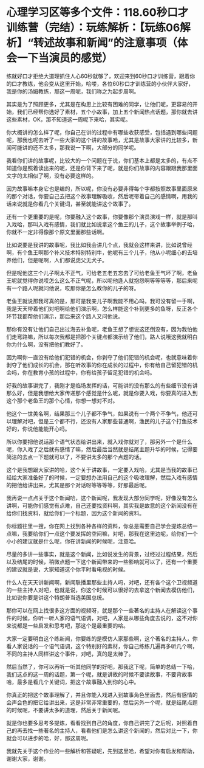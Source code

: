 # 心理学习区等多个文件：118.60秒口才训练营（完结）：玩练解析：【玩练06解析】“转述故事和新闻”的注意事项（体会一下当演员的感觉）

练就好口才拒绝大道理抓住人心60秒就够了，欢迎来到60秒口才训练营，跟着你的口才教练，他会变从这里开始，哈喽，各位60秒口才训练营的小伙伴大家好，我是你的汤姆教练，那这一周呢，我们称之为起步周啊。

其实是为了照顾更多，尤其是在构思上比较有困难的同学，让他们呢，更容易的开始，我们已经帮你选好了素材，五个小故事，加上五个新闻热点话题，那你就去讲这些素材，OK，那不知道这一周呢下来哈，其实呢。

你大概讲的怎么样了呢，你自己在讲的过程中有哪些收获感受，包括遇到哪些问题呢，那我也呢去听了一些大家的这个讲的故事哈，尤其是故事大家讲的比较多，新闻可能讲的还不太多，那我说一下啊，大部分的同学呢。

我看你们讲的故事呢，比较大的一个问题在于说，你们基本上都是太多的，有点不知道你是照着读出来的呢，还是你背下来了呢，就是你们故事的内容跟跟我那里面文字的太相似了啊，没有必要这样的。

因为故事嘛本身它也是编的，所以呢，你没有必要非得每个字都按照故事里面原来的那个对话，你要自己去把这个故事理解吸收，然后呢带着自己的感情啊，用我的话来说就是你看几个关键词，甚至就能讲这个故事了。

还有一个更重要的是呢，你要融入这个故事，你要像那个演员演戏一样，就是那叫入戏哈，那叫入戏有感情，我们就比如说拿这个鱼王的儿子，这个故事举例子哈，你就不一定非得像那个原文里面那些话啊。

比如说要是我讲的故事呢，我比如我会讲几个点，我就会这样来讲，比如说曾经啊，有个鱼王啊那个补义技术特别特别牛，他呢有三个儿子，他从小呢细心的去培养他们，但是呢啊，人们都说虎父无犬子。

但是呢他这三个儿子啊太不正气，可给老五老五忘去了可给老鱼王气坏了啊，老鱼王呢就觉得你说哎怎么这么不正气呢，所以呢他逢人就抱怨啊等等等等，那后来呢有一个路人呢就问他说，哎那你是怎么教你的儿子的呀。

老鱼王就说那我可真的是，那可是我亲儿子啊我能不用心吗，我可没有留一手啊，我是天天带着他们对吧啊给他们演示啊，怎么样能这个补到更多的鱼呀，反正各个环节我都帮他们演示，那后来这个路人又问他说。

那你有没有让他们自己出过海去补鱼呢，老鱼王想了想说这还倒没有，因为我怕他们走弯路嘛，所以每次我都是把那个关键点都演示给了他们，路人说哦这我就明白你为什么啊，没有把他们教好了。

因为啊你一直没有给他们犯错的机会，你剥夺了他们犯错的机会呢，也就意味着你剥夺了他们成长的机会，那在听故事的你在成长的过程中，你有给自己留犯错的机会吗，你在教育小孩的过程中，你有给孩子留足犯错的机会吗。

好我的故事讲完了，我刚才是临场发挥的话，可能讲的没有那么的有些细节没有讲那么好，但是我想给大家传递那个感觉是什么呢，就是你要入戏，你要真的进入到这个那个老鱼王的那个心情，你想一想对不对。

他这个一世美名啊，结果那三个儿子都不争气，如果说有一个两个不争气，他还可以理解对吧，但是三个都不行，还没有人家那些普通啊，渔民的儿子这个打鱼技术好的，你说他能能开心吗。

所以你要把他说话那个语气状态给讲出来，就入戏你就对了，那另外一个是什么呢，你入戏了之后就有感情了嘛，然后最后当然就是结尾主题升华的时候，记得要简洁的去点一下题就可以了，不要讲太多的那个点题的话。

这个是我想跟大家讲的哈，这个关于讲故事，一定要入戏哈，尤其是当我的故事已经给大家准备好了的时候，一定要想办法用自己的这个吸收理解，然后入戏有感情的把他给讲出来，尤其是那个对话呀等等等等，好那最后呢。

我再说一点点关于这个新闻哈，这个新闻呢，我发现大部分同学呢，好像没有怎么讲啊，可能你们感觉有点难，自己还要找资料啊，其实我是故意的这个新闻没有在给你们找资料，就给你们一个标题，因为这个新闻的资料。

你标题往里一搜，你在网上找到各种各样的资料，你总是需要自己学会提炼总结一点嘛，我要给你们一点这个要发挥的空间嘛，对吧，那我在这里边呢，给你们一个小小的建议就是什么呢，你在讲新闻的时候呢，注意哈。

尽量的多讲一些事实，就是这个新闻，比如说发生的背景，过经过过程结果，然后以及结尾的时候，稍微点题一下这个新闻带来的一些影响就可以了，还有一个重要的建议就是说，大家知道这个你平时看电视的时候。

什么人在天天讲新闻啊，新闻联播里那些主持人吗，对吧，还有各个这个卫视频道的一些主持人对吧，也就是说，你这个时候可以很好的去拿这个新闻去模仿他们，比如说你要是讲这个特朗普当选美国总统。

那你可以在网上找很多这方面的视频呀，就是那个一些著名的主持人在解读这个事件的时候，你听一听人家的语气语调，对吧，人家是从哪些角度去说的，这不对你来说都是一些启发和思考吧，那这个是最重要的哈。

大家一定要明白这个练新闻，你要练的是模仿人家那些啊，这个著名的主持人，你看人家说话的一个语气语调，这个特别好的素材，你自己练练几遍再多听几个啊，不同的主持人同样讲这个事件，对吧，真的是太棒了。

然后当然了，你可以再听一听其他同学的好吧，那我这下呢，简单的总结一下哈，我们这点的这一周的话题，第一个呢，就是讲故的时候不要读故事，不要背故事哈，最多是看几个关键词，把这个故事融入到你的心中。

你真正的把这个故事理解了，并且你能入戏进入到故事角色里面去，然后有感情的会声会色的把它给讲出来，这是非常非常重要的，然后另外一个呢，就是结尾点题的时候呢，不要讲太多的道理，然后关于新闻呢。

就是你也要多思考多提炼，看看找到自己的角度，你自己讲完了之后呢，对照着自己的再去找一些著名的主持人，看看他们是怎么讲这个新闻的，然后对比一下，你就会可以进步的哈，好，那这周呢。

我就先关于这个作业的一些解析和答疑呢，先到这里哈，希望对你有启发和帮助，谢谢大家，谢谢。
